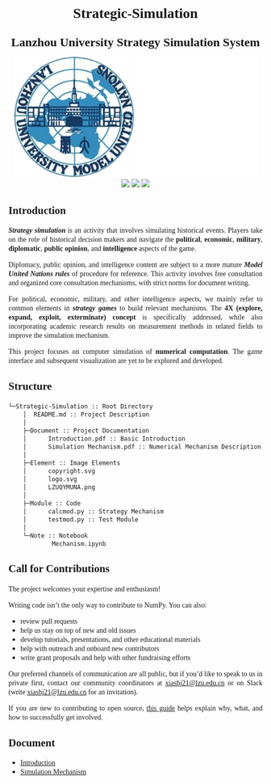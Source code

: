 # <font face='Times New Roman'><p style='text-align:center'>Strategic-Simulation</p></font>
<font face='Times New Roman' size='5'><p style='text-align:center'>**Lanzhou University Strategy Simulation System**</p></font>
<div style='text-align:center'>
    <img src='./Element/LZUQYMUNA.png' width=240>
    <img src='./Element/copyright.svg' width=240>
</div>
<div style='text-align:center'>
    <a href='https://github.com/xiashj2021/Strategic-Simulation/blob/main/LICENSE'><img src='https://img.shields.io/badge/License-Apache-blue'></a>
    <a href='https://www.python.org/downloads/release/python-3913/'><img src='https://img.shields.io/badge/Python-3.9.13-red'></a>
    <a href='https://matplotlib.org/stable/tutorials/pyplot.html#sphx-glr-tutorials-pyplot-py'><img src='https://img.shields.io/badge/Matplotlib-3.7.4-green'></a>
</div>

## <font face='Times New Roman'>Introduction</font>
<font face='Times New Roman'><p style='text-align:justify'>***Strategy simulation*** is an activity that involves simulating historical events. Players take on the role of historical decision makers and navigate the **political**, **economic**, **military**, **diplomatic**, **public opinion**, and **intelligence** aspects of the game.</p></font>  

<font face='Times New Roman'><p style='text-align:justify'>Diplomacy, public opinion, and intelligence content are subject to a more mature ***Model United Nations rules*** of procedure for reference. This activity involves free consultation and organized core consultation mechanisms, with strict norms for document writing.</p></font>  

<font face='Times New Roman'><p style='text-align:justify'>For political, economic, military, and other intelligence aspects, we mainly refer to common elements in ***strategy games*** to build relevant mechanisms. The **4X (explore, expand, exploit, exterminate) concept** is specifically addressed, while also incorporating academic research results on measurement methods in related fields to improve the simulation mechanism.</p></font>  

<font face='Times New Roman'><p style='text-align:justify'>This project focuses on computer simulation of **numerical computation**. The game interface and subsequent visualization are yet to be explored and developed.</p></font>  

## <font face='Times New Roman'>Structure</font>
```
└─Strategic-Simulation :: Root Directory
    │  README.md :: Project Description
    │
    ├─Document :: Project Documentation
    │      Introduction.pdf :: Basic Introduction
    │      Simulation Mechanism.pdf :: Numerical Mechanism Description
    │
    ├─Element :: Image Elements
    │      copyright.svg
    │      logo.svg
    │      LZUQYMUNA.png
    │
    ├─Module :: Code
    │      calcmod.py :: Strategy Mechanism
    │      testmod.py :: Test Module
    │
    └─Note :: Notebook
            Mechanism.ipynb
```
## <font face='Times New Roman'>Call for Contributions</font>
<font face='Times New Roman'><p style='text-align:justify'>The project welcomes your expertise and enthusiasm!</p></font>  

<font face='Times New Roman'><p style='text-align:justify'>Writing code isn’t the only way to contribute to NumPy. You can also:</p></font>  

- <font face='Times New Roman'>review pull requests</font>
- <font face='Times New Roman'>help us stay on top of new and old issues</font>
- <font face='Times New Roman'>develop tutorials, presentations, and other educational materials</font>
- <font face='Times New Roman'>help with outreach and onboard new contributors</font>
- <font face='Times New Roman'>write grant proposals and help with other fundraising efforts</font>

<font face='Times New Roman'><p style='text-align:justify'>Our preferred channels of communication are all public, but if you’d like to speak to us in private first, contact our community coordinators at xiashj21@lzu.edu.cn or on Slack (write xiashj21@lzu.edu.cn for an invitation).</p></font>  

<font face='Times New Roman'><p style='text-align:justify'>If you are new to contributing to open source, [<u>this guide</u>](https://opensource.guide/how-to-contribute/) helps explain why, what, and how to successfully get involved.</p></font>  

## <font face='Times New Roman'>Document</font>
- <font face='Times New Roman'>[Introduction](./Document/Introduction.pdf)</font>
- <font face='Times New Roman'>[Simulation Mechanism](./Document/Simulation%20Mechanism.pdf)</font>

 
